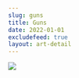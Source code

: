 ```yaml
---
slug: guns
title: Guns
date: 2022-01-01
excludefeed: true
layout: art-detail
---
```

![](/art/guns.webp)
